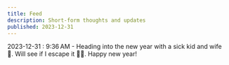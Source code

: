 ```yaml
---
title: Feed
description: Short-form thoughts and updates
published: 2023-12-31
---
```


2023-12-31
: 9:36 AM - Heading into the new year with a sick kid and wife 🫠. Will see if I escape it 🤞🏻. Happy new year!
